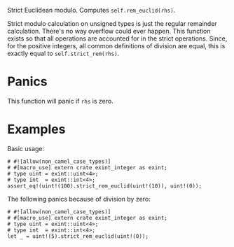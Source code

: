 Strict Euclidean modulo. Computes `self.rem_euclid(rhs)`.

Strict modulo calculation on unsigned types is just the regular remainder
calculation. There's no way overflow could ever happen. This function exists so
that all operations are accounted for in the strict operations. Since, for the
positive integers, all common definitions of division are equal, this is exactly
equal to `self.strict_rem(rhs)`.

# Panics

This function will panic if `rhs` is zero.

# Examples

Basic usage:

```
# #![allow(non_camel_case_types)]
# #[macro_use] extern crate exint_integer as exint;
# type uint = exint::uint<4>;
# type int  = exint::int<4>;
assert_eq!(uint!(100).strict_rem_euclid(uint!(10)), uint!(0));
```

The following panics because of division by zero:

```should_panic
# #![allow(non_camel_case_types)]
# #[macro_use] extern crate exint_integer as exint;
# type uint = exint::uint<4>;
# type int  = exint::int<4>;
let _ = uint!(5).strict_rem_euclid(uint!(0));
```

